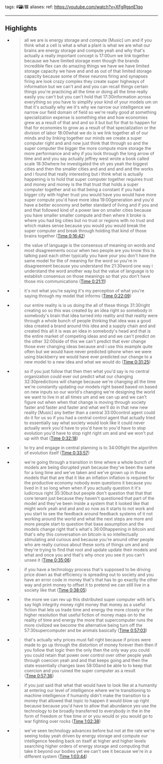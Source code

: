 tags: #🗃/🟥 
aliases: 
ref: 
https://youtube.com/watch?v=XFgRgsnE1qo

---
## Highlights
- > all we are is energy storage and compute [Music] um and if you think what a cell is what a what a plant is what we are what our brains are energy storage and compute yeah and why that's actually a really important concept is 17:00um we link together because we have limited storage even though the brands incredible flex can do amazing things we have we have limited storage capacity we have and and as out of that limited storage capacity because some of these neurons firing and synapses firing are look crazy complex they create super highways of information but we can't and and you can recall things certain things you're practicing all the time or doing all the time really easily you can't but you can't hold that 17:30information across everything so you have to simplify your kind of your models um on that it's actually why we it's why we narrow our intelligence we narrow our field domain of field so we're really good at something specialization expense is something else and how economies grew as a result of that and and so it but but for that to happen for that for economies to grow as a result of that specialization or the division of labor 18:00what we do is we link together all of our minds and by linking together our minds we create a super computer right and and now just think that through so and the super computer the bigger the more compute more storage the more performance and why if you look through the long arrow of time and and you say actually jeffrey west wrote a book called scale 18:30where he investigated the oh yes yeah the biggest cities and then the smaller cities and and and and and the works and i found that really interesting but i think what is actually happening is to hold that super computer together requires trust and money and money is the that trust that holds a super computer together and so that being a constant if you had a bigger city with higher trust you would have you would have more super compute you'd have more idea 19:00generation and you'd have a better economy and better standard of living and if you and and that followed kind of a power law on smaller cities because you have smaller smaller compute and then where it broke is where you had big cities but no trust or regions with no trust and which makes sense because you would you would break the super computer and break through holding that kind of those brains together ([Time 0:16:42](https://annotate.tv/watch/633fd15073e7780009a9dd1e?annotationId=6380c34c78252700083769e0))
- > the value of language is the consensus of meaning on words and most disagreements occur when two people are you know this is talking past each other typically you have your you don't have the same model for the of meaning for the word so you're in disagreement because you understand the 21:30word one way i understand the word another way but the value of language is to establish consensus on those meanings so that you don't have those mis communications ([Time 0:21:11](https://annotate.tv/watch/633fd15073e7780009a9dd1e?annotationId=6380c39f78252700083769e1))
- > it's not what you're saying it's my perception of what you're saying through my model that informs ([Time 0:22:09](https://annotate.tv/watch/633fd15073e7780009a9dd1e?annotationId=6380c3d58718540008b51ad8))
- > our entire reality is is us doing the all of these things 31:30right creating so so this was created by an idea right so somebody in somebody's brain that idea turned into reality and that reality were through a whole bunch of people thinking that idea was a good idea created a brand around this idea and a supply chain and and created this all it is was an idea in somebody's head and that is the entire market of competing ideas and and we can't predict on the other 32:00side of this we can't predict that ever change those ever changing ideas because and i use this example quite often but we would have never predicted iphone when we were using blackberry we would have ever predicted our change to a new model to a new idea and what we would do ([Time 0:31:25](https://annotate.tv/watch/633fd15073e7780009a9dd1e?annotationId=6380ca82060cec000849d0d7))
- > so if you just follow that then then what you'd say is no central organization could ever out predict what our changing 32:30predictions will change because we're changing all the time we're constantly updating our models right based based on based on new inputs so our world's changing we're designing the world we want to live in at all times um and we can up and we can't figure out when when that change is moving through society faster and faster and faster and what we'll do in that new new reality [Music] any better than a central 33:00control agent could do it for us so if you had a central control agent that actually tried to essentially say what society would look like it could never actually work you'd have to you'd have to you'd have to stop evolution you'd have to stop right right um and and we won't put up with that ([Time 0:32:18](https://annotate.tv/watch/633fd15073e7780009a9dd1e?annotationId=6380cabf060cec000849d0d8))
- > to try and engage in central planning is to 34:00fight the algorithm of evolution itself ([Time 0:33:57](https://annotate.tv/watch/633fd15073e7780009a9dd1e?annotationId=6380caeaa730ea0008bfd786))
- > we're going through a transition in time where a whole bunch of models are being disrupted yeah because they've been the same for a long time and we've taken and we've grown up in those models that that are that it like an inflation inflation is required for the productive economy nobody even questions it because you lived in it so long when when if you actually question it it's ludicrous right 35:30but but people don't question that that that core tenant just because they haven't questioned that part of the model and they've been inside a system that it looked like that might work yeah and and and so now as it starts to not work and you start to see the feedback around feedback systems of it not working around the world and what the next steps are more and more people start to question that base assumption and the models change right that's what's 36:00happening in bitcoin and that's why this conversation on bitcoin is so intellectually stimulating and curious and because you're around other people who are really curious about these sorts of things um and and they're trying to find that root and update update their models and what and once you and that's why once you see it you can't unsee it ([Time 0:35:06](https://annotate.tv/watch/633fd15073e7780009a9dd1e?annotationId=6380cb32060cec000849d0d9))
- > if you have a technology process that's supposed to be driving price down as that efficiency is spreading out to society and you have an error code in money that's that has to go exactly the other way and print money to offset it to pretend we can still live in a society like that ([Time 0:38:05](https://annotate.tv/watch/633fd15073e7780009a9dd1e?annotationId=6380cbd5060cec000849d0da))
- > the more we can rev up this distributed super computer with let's say high integrity money right money that money as a useful fiction that lets us trade time and energy the more closely or the higher resolution that useful fiction of money maps on to the reality of time and energy the more that supercomputer runs the more civilized we become the alternative being turn off the 57:30supercomputer and be animals basically ([Time 0:57:03](https://annotate.tv/watch/633fd15073e7780009a9dd1e?annotationId=6380cdceeafed30008d13d06))
- > that's actually why prices must fall right because if prices were made to go up through the distortion of money forever then then if you follow that logic then the only then the only way you could you could retain that power over control over other people yeah through coercion yeah and and that keeps going and then the state essentially changes laws 58:00and be able to to keep that coercion and you ruined the super computer as a result ([Time 0:57:36](https://annotate.tv/watch/633fd15073e7780009a9dd1e?annotationId=6380cdf023b6660008031d33))
- > if you just said that what that would have to look like at a humanity at entering our level of intelligence where we're transitioning to machine intelligence if humanity didn't make the transition to a money that allowed that topic to happen it would blow up right because because you'd have to allow that abundance yes use the technology to be broadly transferred to everybody in the in the form of freedom or free time or or you would or you would go to war fighting over rocks ([Time 1:02:38](https://annotate.tv/watch/633fd15073e7780009a9dd1e?annotationId=6380ceb2060cec000849d74e))
- > we've seen technology advances before but not at the rate we're seeing today yeah driven by energy storage and compute our intelligence feeding back on itself at higher and higher levels searching higher orders of energy storage and computing that take it beyond our bodies yet we can't see it because we're in a different system ([Time 1:03:44](https://annotate.tv/watch/633fd15073e7780009a9dd1e?annotationId=6380cec9eafed30008d13d07))
